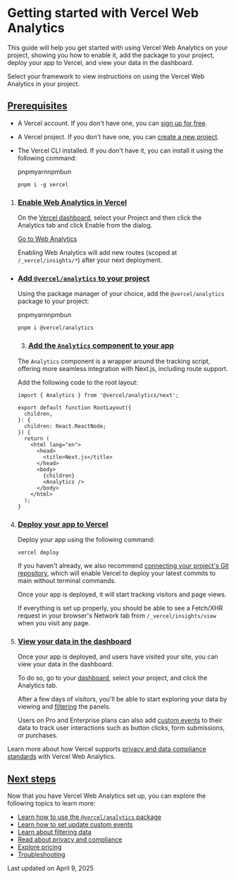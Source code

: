 # Getting started with Vercel Web Analytics

This guide will help you get started with using Vercel Web Analytics on your project, showing you how to enable it, add the package to your project, deploy your app to Vercel, and view your data in the dashboard.

Select your framework to view instructions on using the Vercel Web Analytics in your project.

## [Prerequisites](#prerequisites)

*   A Vercel account. If you don't have one, you can [sign up for free](https://vercel.com/signup).
*   A Vercel project. If you don't have one, you can [create a new project](https://vercel.com/new).
*   The Vercel CLI installed. If you don't have it, you can install it using the following command:
    
    pnpmyarnnpmbun
    
    ```
    pnpm i -g vercel
    ```
    

1.  ### [Enable Web Analytics in Vercel](#enable-web-analytics-in-vercel)
    
    On the [Vercel dashboard](/dashboard), select your Project and then click the Analytics tab and click Enable from the dialog.
    
    [Go to Web Analytics](/d?to=%2F%5Bteam%5D%2F%5Bproject%5D%2Fanalytics&title=Open+Web+Analytics)
    
    Enabling Web Analytics will add new routes (scoped at `/_vercel/insights/*`) after your next deployment.
    
*   ### [Add `@vercel/analytics` to your project](#add-@vercel/analytics-to-your-project)
    
    Using the package manager of your choice, add the `@vercel/analytics` package to your project:
    
    pnpmyarnnpmbun
    
    ```
    pnpm i @vercel/analytics
    ```
    3.  ### [Add the `Analytics` component to your app](#add-the-analytics-component-to-your-app)
    
    The `Analytics` component is a wrapper around the tracking script, offering more seamless integration with Next.js, including route support.
    
    Add the following code to the root layout:
    
    ```
    import { Analytics } from '@vercel/analytics/next';
     
    export default function RootLayout({
      children,
    }: {
      children: React.ReactNode;
    }) {
      return (
        <html lang="en">
          <head>
            <title>Next.js</title>
          </head>
          <body>
            {children}
            <Analytics />
          </body>
        </html>
      );
    }
    ```
    
4.  ### [Deploy your app to Vercel](#deploy-your-app-to-vercel)
    
    Deploy your app using the following command:
    
    ```
    vercel deploy
    ```
    
    If you haven't already, we also recommend [connecting your project's Git repository](/docs/git#deploying-a-git-repository), which will enable Vercel to deploy your latest commits to main without terminal commands.
    
    Once your app is deployed, it will start tracking visitors and page views.
    
    If everything is set up properly, you should be able to see a Fetch/XHR request in your browser's Network tab from `/_vercel/insights/view` when you visit any page.
    
5.  ### [View your data in the dashboard](#view-your-data-in-the-dashboard)
    
    Once your app is deployed, and users have visited your site, you can view your data in the dashboard.
    
    To do so, go to your [dashboard](/dashboard), select your project, and click the Analytics tab.
    
    After a few days of visitors, you'll be able to start exploring your data by viewing and [filtering](/docs/analytics/filtering) the panels.
    
    Users on Pro and Enterprise plans can also add [custom events](/docs/analytics/custom-events) to their data to track user interactions such as button clicks, form submissions, or purchases.
    

Learn more about how Vercel supports [privacy and data compliance standards](/docs/analytics/privacy-policy) with Vercel Web Analytics.

## [Next steps](#next-steps)

Now that you have Vercel Web Analytics set up, you can explore the following topics to learn more:

*   [Learn how to use the `@vercel/analytics` package](/docs/analytics/package)
*   [Learn how to set update custom events](/docs/analytics/custom-events)
*   [Learn about filtering data](/docs/analytics/filtering)
*   [Read about privacy and compliance](/docs/analytics/privacy-policy)
*   [Explore pricing](/docs/analytics/limits-and-pricing)
*   [Troubleshooting](/docs/analytics/troubleshooting)

Last updated on April 9, 2025